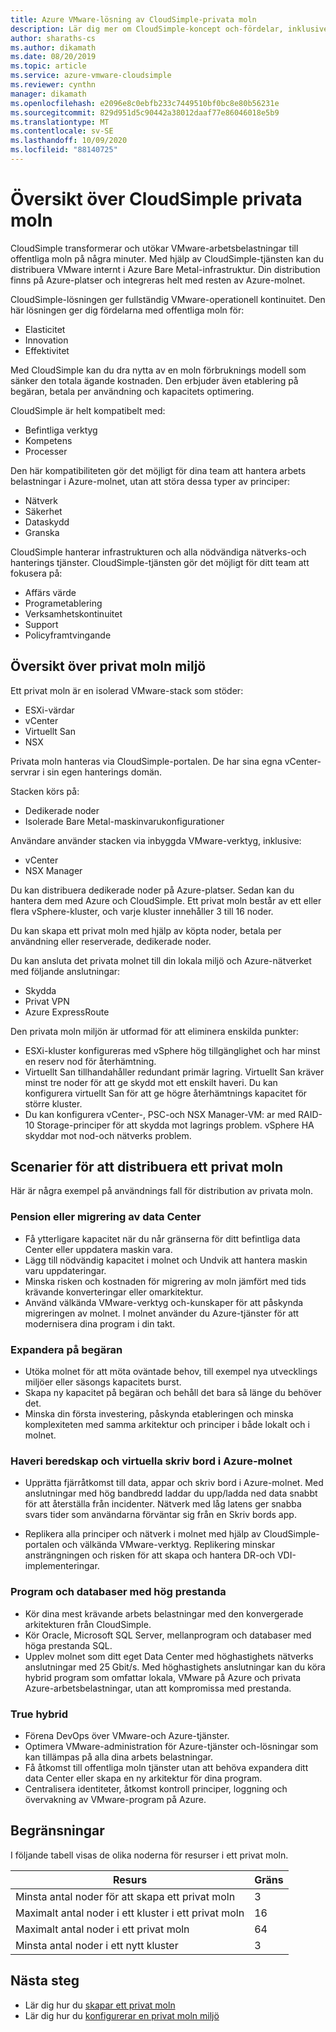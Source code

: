 ```yaml
---
title: Azure VMware-lösning av CloudSimple-privata moln
description: Lär dig mer om CloudSimple-koncept och-fördelar, inklusive Complete Operations kontinuitet i VMware, kompatibilitet med befintliga verktyg, kunskaper och processer.
author: sharaths-cs
ms.author: dikamath
ms.date: 08/20/2019
ms.topic: article
ms.service: azure-vmware-cloudsimple
ms.reviewer: cynthn
manager: dikamath
ms.openlocfilehash: e2096e8c0ebfb233c7449510bf0bc8e80b56231e
ms.sourcegitcommit: 829d951d5c90442a38012daaf77e86046018e5b9
ms.translationtype: MT
ms.contentlocale: sv-SE
ms.lasthandoff: 10/09/2020
ms.locfileid: "88140725"
---
```

# <a name="cloudsimple-private-cloud-overview"></a>Översikt över CloudSimple privata moln

CloudSimple transformerar och utökar VMware-arbetsbelastningar till offentliga moln på några minuter. Med hjälp av CloudSimple-tjänsten kan du distribuera VMware internt i Azure Bare Metal-infrastruktur. Din distribution finns på Azure-platser och integreras helt med resten av Azure-molnet.

CloudSimple-lösningen ger fullständig VMware-operationell kontinuitet. Den här lösningen ger dig fördelarna med offentliga moln för:

* Elasticitet
* Innovation
* Effektivitet

Med CloudSimple kan du dra nytta av en moln förbruknings modell som sänker den totala ägande kostnaden. Den erbjuder även etablering på begäran, betala per användning och kapacitets optimering.

CloudSimple är helt kompatibelt med:

* Befintliga verktyg
* Kompetens
* Processer

Den här kompatibiliteten gör det möjligt för dina team att hantera arbets belastningar i Azure-molnet, utan att störa dessa typer av principer:

* Nätverk
* Säkerhet  
* Dataskydd  
* Granska

CloudSimple hanterar infrastrukturen och alla nödvändiga nätverks-och hanterings tjänster. CloudSimple-tjänsten gör det möjligt för ditt team att fokusera på:

* Affärs värde
* Programetablering
* Verksamhetskontinuitet
* Support
* Policyframtvingande

## <a name="private-cloud-environment-overview"></a>Översikt över privat moln miljö

Ett privat moln är en isolerad VMware-stack som stöder:

* ESXi-värdar
* vCenter
* Virtuellt San
* NSX

Privata moln hanteras via CloudSimple-portalen. De har sina egna vCenter-servrar i sin egen hanterings domän.

Stacken körs på:

* Dedikerade noder
* Isolerade Bare Metal-maskinvarukonfigurationer

Användare använder stacken via inbyggda VMware-verktyg, inklusive:

* vCenter
* NSX Manager

Du kan distribuera dedikerade noder på Azure-platser. Sedan kan du hantera dem med Azure och CloudSimple. Ett privat moln består av ett eller flera vSphere-kluster, och varje kluster innehåller 3 till 16 noder.

Du kan skapa ett privat moln med hjälp av köpta noder, betala per användning eller reserverade, dedikerade noder.

Du kan ansluta det privata molnet till din lokala miljö och Azure-nätverket med följande anslutningar:

* Skydda
* Privat VPN
* Azure ExpressRoute

Den privata moln miljön är utformad för att eliminera enskilda punkter:

* ESXi-kluster konfigureras med vSphere hög tillgänglighet och har minst en reserv nod för återhämtning.
* Virtuellt San tillhandahåller redundant primär lagring. Virtuellt San kräver minst tre noder för att ge skydd mot ett enskilt haveri. Du kan konfigurera virtuellt San för att ge högre återhämtnings kapacitet för större kluster.
* Du kan konfigurera vCenter-, PSC-och NSX Manager-VM: ar med RAID-10 Storage-principer för att skydda mot lagrings problem. vSphere HA skyddar mot nod-och nätverks problem.

## <a name="scenarios-for-deploying-a-private-cloud"></a>Scenarier för att distribuera ett privat moln

Här är några exempel på användnings fall för distribution av privata moln.

### <a name="data-center-retirement-or-migration"></a>Pension eller migrering av data Center

* Få ytterligare kapacitet när du når gränserna för ditt befintliga data Center eller uppdatera maskin vara.
* Lägg till nödvändig kapacitet i molnet och Undvik att hantera maskin varu uppdateringar.
* Minska risken och kostnaden för migrering av moln jämfört med tids krävande konverteringar eller omarkitektur.
* Använd välkända VMware-verktyg och-kunskaper för att påskynda migreringen av molnet. I molnet använder du Azure-tjänster för att modernisera dina program i din takt.

### <a name="expand-on-demand"></a>Expandera på begäran

* Utöka molnet för att möta oväntade behov, till exempel nya utvecklings miljöer eller säsongs kapacitets burst.
* Skapa ny kapacitet på begäran och behåll det bara så länge du behöver det.
* Minska din första investering, påskynda etableringen och minska komplexiteten med samma arkitektur och principer i både lokalt och i molnet.

### <a name="disaster-recovery-and-virtual-desktops-in-the-azure-cloud"></a>Haveri beredskap och virtuella skriv bord i Azure-molnet

* Upprätta fjärråtkomst till data, appar och skriv bord i Azure-molnet. Med anslutningar med hög bandbredd laddar du upp/ladda ned data snabbt för att återställa från incidenter. Nätverk med låg latens ger snabba svars tider som användarna förväntar sig från en Skriv bords app.

* Replikera alla principer och nätverk i molnet med hjälp av CloudSimple-portalen och välkända VMware-verktyg. Replikering minskar ansträngningen och risken för att skapa och hantera DR-och VDI-implementeringar.

### <a name="high-performance-applications-and-databases"></a>Program och databaser med hög prestanda

* Kör dina mest krävande arbets belastningar med den konvergerade arkitekturen från CloudSimple.
* Kör Oracle, Microsoft SQL Server, mellanprogram och databaser med höga prestanda SQL.
* Upplev molnet som ditt eget Data Center med höghastighets nätverks anslutningar med 25 Gbit/s. Med höghastighets anslutningar kan du köra hybrid program som omfattar lokala, VMware på Azure och privata Azure-arbetsbelastningar, utan att kompromissa med prestanda.

### <a name="true-hybrid"></a>True hybrid

* Förena DevOps över VMware-och Azure-tjänster.
* Optimera VMware-administration för Azure-tjänster och-lösningar som kan tillämpas på alla dina arbets belastningar.
* Få åtkomst till offentliga moln tjänster utan att behöva expandera ditt data Center eller skapa en ny arkitektur för dina program.
* Centralisera identiteter, åtkomst kontroll principer, loggning och övervakning av VMware-program på Azure.

## <a name="limits"></a>Begränsningar

I följande tabell visas de olika noderna för resurser i ett privat moln.

| Resurs | Gräns |
|----------|-------|
| Minsta antal noder för att skapa ett privat moln | 3 |
| Maximalt antal noder i ett kluster i ett privat moln | 16 |
| Maximalt antal noder i ett privat moln | 64 |
| Minsta antal noder i ett nytt kluster | 3 |

## <a name="next-steps"></a>Nästa steg

* Lär dig hur du [skapar ett privat moln](create-private-cloud.md)
* Lär dig hur du [konfigurerar en privat moln miljö](quickstart-create-private-cloud.md)

